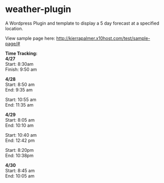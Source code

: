 # weather-plugin

A Wordpress Plugin and template to display a 5 day forecast at a specified location.

View sample page here: http://kierrapalmer.x10host.com/test/sample-page/#

**Time Tracking:** <br />
**4/27**<br />
Start: 8:30am<br />
Finish: 9:50 am<br />

**4/28**<br />
Start: 8:50 am<br />
End: 9:35 am<br />

Start: 10:55 am<br />
End: 11:35 am<br />

**4/29**<br />
Start: 8:05 am<br />
End: 10:10 am<br />

Start: 10:40 am<br />
End: 12:42 pm<br />

Start: 8:20pm<br />
End: 10:38pm<br />

**4/30**<br />
Start: 8:45 am<br />
End: 10:05 am

